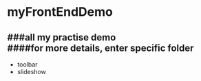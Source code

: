 # myFrontEndDemo

###all my practise demo<br>
####for more details, enter specific folder
---
* toolbar
* slideshow


